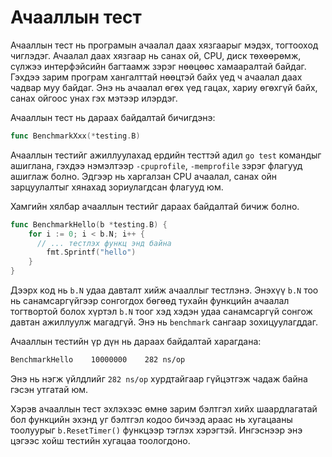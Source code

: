 # Ачааллын тест

Ачааллын тест нь програмын ачаалал даах хязгаарыг мэдэх, тогтооход чиглэдэг. Ачаалал даах хязгаар нь санах ой, CPU, диск төхөөрөмж, сүлжээ интерфэйсийн багтаамж зэрэг нөөцөөс хамааралтай байдаг. Гэхдээ зарим програм хангалттай нөөцтэй байх үед ч ачаалал даах чадвар муу байдаг. Энэ нь ачаалал өгөх үед гацах, хариу өгөхгүй байх, санах ойгоос унах гэх мэтээр илэрдэг.

Ачааллын тест нь дараах байдалтай бичигдэнэ:

```go
func BenchmarkXxx(*testing.B)
```

Ачааллын тестийг ажиллуулахад ердийн тесттэй адил `go test` командыг ашиглана, гэхдээ  нэмэлтээр `-cpuprofile`, `-memprofile` зэрэг флагууд ашиглаж болно. Эдгээр нь харгалзан CPU ачаалал, санах ойн зарцуулалтыг хянахад зориулагдсан флагууд юм.

Хамгийн хялбар ачааллын тестийг дараах байдалтай бичиж болно.

```go
func BenchmarkHello(b *testing.B) {
    for i := 0; i < b.N; i++ {
 	  // ... тестлэх функц энд байна
        fmt.Sprintf("hello")
    }
}
```

Дээрх код нь `b.N` удаа давталт хийж ачааллыг тестлэнэ. Энэхүү `b.N` тоо нь санамсаргүйгээр сонгогдох бөгөөд тухайн функцийн ачаалал тогтвортой болох хүртэл `b.N` тоог хэд хэдэн удаа санамсаргүй сонгож давтан ажиллуулж магадгүй. Энэ нь `benchmark` сангаар зохицуулагддаг.

Ачааллын тестийн үр дүн нь дараах байдалтай харагдана:

```sh
BenchmarkHello    10000000    282 ns/op
```

Энэ нь нэгж үйлдлийг `282 ns/op` хурдтайгаар гүйцэтгэж чадаж байна гэсэн утгатай юм.

Хэрэв ачааллын тест эхлэхээс өмнө зарим бэлтгэл хийх шаардлагатай бол функцийн эхэнд уг бэлтгэл кодоо бичээд араас нь хугацааны тоолуурыг `b.ResetTimer()` функцээр тэглэх хэрэгтэй. Ингэснээр энэ цэгээс хойш тестийн хугацаа тоологдоно.
